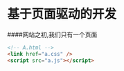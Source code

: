# 基于页面驱动的开发
####网站之初,我们只有一个页面
```html
<!-- A.html -->
<link href="a.css" />
<script src="a.js"></script>
```